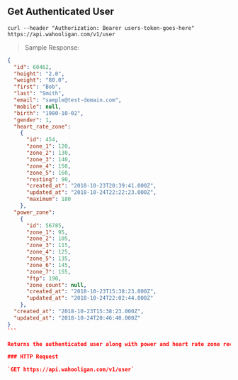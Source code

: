 ## Get Authenticated User

```shell
curl --header "Authorization: Bearer users-token-goes-here" https://api.wahooligan.com/v1/user
```

> Sample Response:

``````json
{
  "id": 60462,
  "height": "2.0",
  "weight": "80.0",
  "first": "Bob",
  "last": "Smith",
  "email": "sample@test-domain.com",
  "mobile": null,
  "birth": "1980-10-02",
  "gender": 1,
  "heart_rate_zone":
    {
      "id": 454,
      "zone_1": 120,
      "zone_2": 130,
      "zone_3": 140,
      "zone_4": 150,
      "zone_5": 160,
      "resting": 90,
      "created_at": "2018-10-23T20:39:41.000Z",
      "updated_at": "2018-10-24T22:22:23.000Z",
      "maximum": 180
    },
  "power_zone":
    {
      "id": 56785,
      "zone_1": 95,
      "zone_2": 105,
      "zone_3": 115,
      "zone_4": 125,
      "zone_5": 135,
      "zone_6": 145,
      "zone_7": 155,
      "ftp": 190,
      "zone_count": null,
      "created_at": "2018-10-23T15:38:23.000Z",
      "updated_at": "2018-10-24T22:02:44.000Z"
    },
  "created_at": "2018-10-23T15:38:23.000Z",
  "updated_at": "2018-10-24T20:46:40.000Z"
}
```

Returns the authenticated user along with power and heart rate zone records.

### HTTP Request

`GET https://api.wahooligan.com/v1/user`

